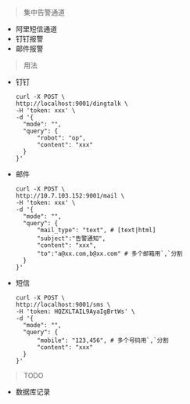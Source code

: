 > 集中告警通道

- 阿里短信通道
- 钉钉报警
- 邮件报警

> 用法

- 钉钉
  ```
  curl -X POST \
  http://localhost:9001/dingtalk \
  -H 'token: xxx' \
  -d '{
    "mode": "",
    "query": {
    	"robot": "op",
    	"content": "xxx"
    }
  }'
  ```

- 邮件
  ```
  curl -X POST \
  http://10.7.103.152:9001/mail \
  -H 'token: xxx' \
  -d '{
    "mode": "",
    "query": {
    	"mail_type": "text", # [text|html]
    	"subject":"告警通知",
    	"content": "xxx",
    	"to":"a@xx.com,b@xx.com" # 多个邮箱用`,`分割
    }
  }'
  ```

- 短信
  ```
  curl -X POST \
  http://localhost:9001/sms \
  -H 'token: HQZXLTAIL9AyaIgBrtWs' \
  -d '{
    "mode": "",
    "query": {
    	"mobile": "123,456", # 多个号码用`,`分割
    	"content": "xxx"
    }
  }'
  ```

> TODO

- 数据库记录